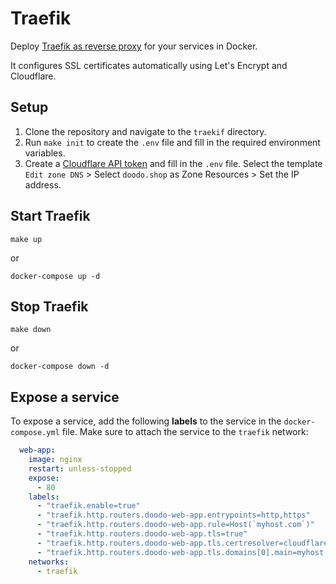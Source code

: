 # Traefik

Deploy [Traefik as reverse proxy](https://doc.traefik.io/traefik/getting-started/quick-start/) for your services in Docker.

It configures SSL certificates automatically using Let's Encrypt and Cloudflare.

## Setup

1. Clone the repository and navigate to the `traekif` directory.
2. Run `make init` to create the `.env` file and fill in the required environment variables.
3. Create a [Cloudflare API token](https://dash.cloudflare.com/profile/api-tokens) and fill in the `.env` file.
   Select the template `Edit zone DNS` > Select `doodo.shop` as Zone Resources > Set the IP address.

## Start Traefik

```shell
make up
```
or
```shell
docker-compose up -d
```

## Stop Traefik

```shell
make down
```
or
```shell
docker-compose down -d
```

## Expose a service

To expose a service, add the following **labels** to the service in the `docker-compose.yml` file. Make sure to attach 
the service to the `traefik` network:

```yaml
  web-app:
    image: nginx
    restart: unless-stopped
    expose:
      - 80
    labels:
      - "traefik.enable=true"
      - "traefik.http.routers.doodo-web-app.entrypoints=http,https"
      - "traefik.http.routers.doodo-web-app.rule=Host(`myhost.com`)"
      - "traefik.http.routers.doodo-web-app.tls=true"
      - "traefik.http.routers.doodo-web-app.tls.certresolver=cloudflare"
      - "traefik.http.routers.doodo-web-app.tls.domains[0].main=myhost.com"
    networks:
      - traefik
```
